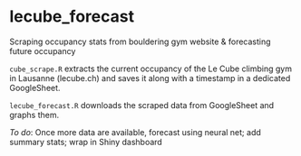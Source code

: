 # lecube_forecast
Scraping occupancy stats from bouldering gym website &amp; forecasting future occupancy

`cube_scrape.R` extracts the current occupancy of the Le Cube climbing gym in Lausanne (lecube.ch) and saves it along with a timestamp in a dedicated GoogleSheet.

`lecube_forecast.R` downloads the scraped data from GoogleSheet and graphs them.

*To do*: Once more data are available, forecast using neural net; add summary stats; wrap in Shiny dashboard
